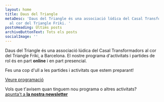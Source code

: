 ```yaml
---
layout: home
title: Daus del Triangle
metaDesc: 'Daus del Triangle és una associació lúdica del Casal Transformadors
  al cor del Triangle Friki. '
postsHeading: Últims posts
archiveButtonText: Tots els posts
socialImage: ''
---
```


Daus del Triangle és una associació lúdica del Casal Transformadors al cor del Triangle Friki, a Barcelona. El nostre programa d'activitats i partides de rol és en part <strong>online</strong> i en part presencial.

Fes una cop d'ull a les partides i activitats que estem preparant!

<a href="/programacio" class="button">Veure programació</a>

Vols que t'avisem quan tinguem nou programa o altres activitats?<br><a href="http://eepurl.com/hdJv6f" target="_blank" class="simple-link">apunta't a <strong>la nostra newsletter</strong></a>
